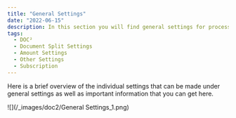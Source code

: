```yaml
---
title: "General Settings"
date: "2022-06-15"
description: In this section you will find general settings for processing documents and the most important information about the duration of your subscription.
tags:
  - DOC²
  - Document Split Settings
  - Amount Settings
  - Other Settings
  - Subscription
---
```


Here is a brief overview of the individual settings that can be made under general settings as well as important information that you can get here. 

![](/_images/doc2/General Settings_1.png)